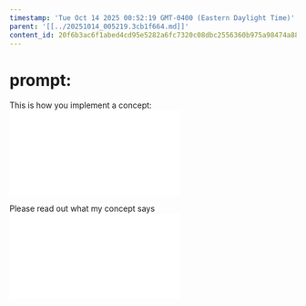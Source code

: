 ```yaml
---
timestamp: 'Tue Oct 14 2025 00:52:19 GMT-0400 (Eastern Daylight Time)'
parent: '[[../20251014_005219.3cb1f664.md]]'
content_id: 20f6b3ac6f1abed4cd95e5282a6fc7320c08dbc2556360b975a98474a88e5e16
---
```


# prompt:

This is how you implement a concept:
![@implementing-concepts.md](../../design/background/implementing-concepts.md)

Please read out what my concept says
![@passwordAuth.md](../../design/specificConceptSpecs/passwordAuth.md)
